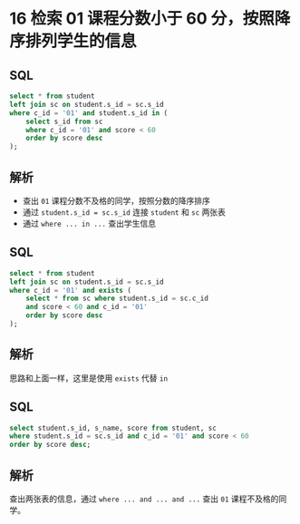 # 16 检索 01 课程分数小于 60 分，按照降序排列学生的信息

## SQL

```sql
select * from student 
left join sc on student.s_id = sc.s_id 
where c_id = '01' and student.s_id in (
	select s_id from sc
	where c_id = '01' and score < 60 
	order by score desc
);
```

## 解析

- 查出 `01` 课程分数不及格的同学，按照分数的降序排序
- 通过 `student.s_id = sc.s_id` 连接 `student` 和 `sc` 两张表
- 通过 `where ... in ...` 查出学生信息

## SQL

```sql
select * from student
left join sc on student.s_id = sc.s_id
where c_id = '01' and exists (
	select * from sc where student.s_id = sc.c_id
	and score < 60 and c_id = '01' 
	order by score desc
);
```

## 解析

思路和上面一样，这里是使用 `exists` 代替 `in` 

## SQL

```sql
select student.s_id, s_name, score from student, sc
where student.s_id = sc.s_id and c_id = '01' and score < 60
order by score desc;
```

## 解析

查出两张表的信息，通过 `where ... and ... and ...` 查出 `01` 课程不及格的同学。